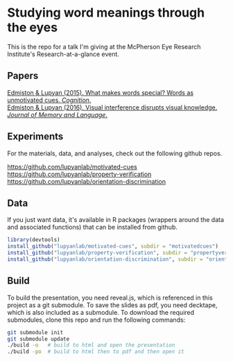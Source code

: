 # Studying word meanings through the eyes

This is the repo for a talk I'm giving at the McPherson Eye Research Institute's Research-at-a-glance event.

## Papers

[Edmiston & Lupyan (2015). What makes words special? Words as unmotivated cues. _Cognition_.](http://sapir.psych.wisc.edu/papers/edmiston_lupyan_2015_motivated.pdf)  
[Edmiston & Lupyan (2016). Visual interference disrupts visual knowledge. _Journal of Memory and Language_.](http://sapir.psych.wisc.edu/papers/edmiston_lupyan_JML.pdf)

## Experiments

For the materials, data, and analyses, check out the following github repos.

<https://github.com/lupyanlab/motivated-cues>  
<https://github.com/lupyanlab/property-verification>  
<https://github.com/lupyanlab/orientation-discrimination>

## Data

If you just want data, it's available in R packages (wrappers around the data and associated functions) that can be installed from github.

```R
library(devtools)
install_github("lupyanlab/motivated-cues", subdir = "motivatedcues")
install_github("lupyanlab/property-verification", subdir = "propertyverificationdata")
install_github("lupyanlab/orientation-discrimination", subdir = "orientationdiscrimination")
```

## Build

To build the presentation, you need reveal.js, which is referenced in this project as a git submodule. To save the slides as pdf, you need decktape, which is also included as a submodule. To download the required submodules, clone this repo and run the following commands:

```bash
git submodule init
git submodule update
./build -o   # build to html and open the presentation
./build -po  # build to html then to pdf and then open it
```
